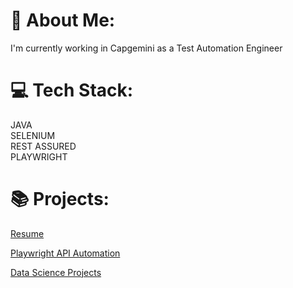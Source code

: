 # 💫 About Me:
I'm currently working in Capgemini as a Test Automation Engineer<br>

# 💻 Tech Stack:<br>
JAVA <br>
SELENIUM <br>
REST ASSURED <br>
PLAYWRIGHT <br>

# 📚 Projects:
[Resume](https://lii4ee.github.io/Resume/)

[Playwright API Automation](https://github.com/lii4ee/Automation-Exercise)

[Data Science Projects](https://github.com/lii4ee/Projects)
